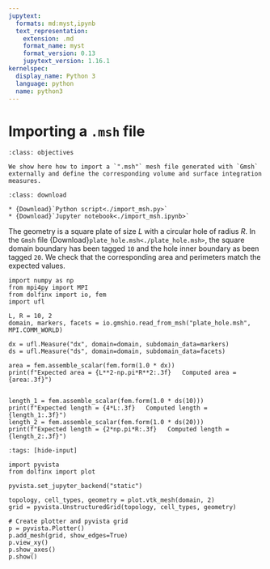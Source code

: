 ```yaml
---
jupytext:
  formats: md:myst,ipynb
  text_representation:
    extension: .md
    format_name: myst
    format_version: 0.13
    jupytext_version: 1.16.1
kernelspec:
  display_name: Python 3
  language: python
  name: python3
---
```


# Importing a `.msh` file

```{admonition} Objectives
:class: objectives

We show here how to import a `".msh"` mesh file generated with `Gmsh` externally and define the corresponding volume and surface integration measures.
```

```{admonition} Download sources
:class: download

* {Download}`Python script<./import_msh.py>`
* {Download}`Jupyter notebook<./import_msh.ipynb>`
```

The geometry is a square plate of size $L$ with a circular hole of radius $R$. In the `Gmsh` file {Download}`plate_hole.msh<./plate_hole.msh>`, the square domain boundary has been tagged `10` and the hole inner boundary as been tagged `20`. We check that the corresponding area and perimeters match the expected values.

```{code-cell} ipython3
import numpy as np
from mpi4py import MPI
from dolfinx import io, fem
import ufl

L, R = 10, 2
domain, markers, facets = io.gmshio.read_from_msh("plate_hole.msh", MPI.COMM_WORLD)

dx = ufl.Measure("dx", domain=domain, subdomain_data=markers)
ds = ufl.Measure("ds", domain=domain, subdomain_data=facets)

area = fem.assemble_scalar(fem.form(1.0 * dx))
print(f"Expected area = {L**2-np.pi*R**2:.3f}   Computed area = {area:.3f}")


length_1 = fem.assemble_scalar(fem.form(1.0 * ds(10)))
print(f"Expected length = {4*L:.3f}   Computed length = {length_1:.3f}")
length_2 = fem.assemble_scalar(fem.form(1.0 * ds(20)))
print(f"Expected length = {2*np.pi*R:.3f}   Computed length = {length_2:.3f}")
```

```{code-cell} ipython3
:tags: [hide-input]

import pyvista
from dolfinx import plot

pyvista.set_jupyter_backend("static")

topology, cell_types, geometry = plot.vtk_mesh(domain, 2)
grid = pyvista.UnstructuredGrid(topology, cell_types, geometry)

# Create plotter and pyvista grid
p = pyvista.Plotter()
p.add_mesh(grid, show_edges=True)
p.view_xy()
p.show_axes()
p.show()
```
